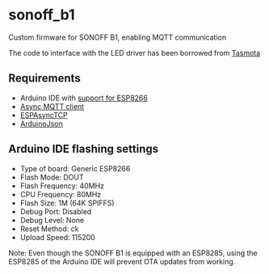 # sonoff_b1
Custom firmware for SONOFF B1, enabling MQTT communication

The code to interface with the LED driver has been borrowed from [Tasmota](https://github.com/arendst/Sonoff-Tasmota)

## Requirements
* Arduino IDE with [support for ESP8266](https://github.com/esp8266/Arduino)
* [Async MQTT client](https://github.com/marvinroger/async-mqtt-client)
* [ESPAsyncTCP](https://github.com/me-no-dev/ESPAsyncTCP)
* [ArduinoJson](https://github.com/bblanchon/ArduinoJson)


## Arduino IDE flashing settings

* Type of board: Generic ESP8266
* Flash Mode: DOUT
* Flash Frequency: 40MHz
* CPU Frequency: 80MHz
* Flash Size: 1M (64K SPIFFS)
* Debug Port: Disabled
* Debug Level: None
* Reset Method: ck
* Upload Speed: 115200

Note: Even though the SONOFF B1 is equipped with an ESP8285, using the ESP8285 of the Arduino IDE will prevent OTA updates from working.
